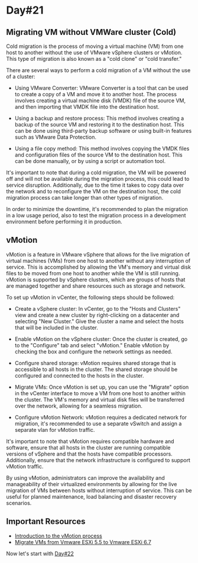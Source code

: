 # Day#21

## Migrating VM without VMWare cluster (Cold)

Cold migration is the process of moving a virtual machine (VM) from one host to another without the use of VMware vSphere clusters or vMotion. This type of migration is also known as a "cold clone" or "cold transfer."

There are several ways to perform a cold migration of a VM without the use of a cluster:

+ Using VMware Converter: VMware Converter is a tool that can be used to create a copy of a VM and move it to another host. The process involves creating a virtual machine disk (VMDK) file of the source VM, and then importing that VMDK file into the destination host.

+ Using a backup and restore process: This method involves creating a backup of the source VM and restoring it to the destination host. This can be done using third-party backup software or using built-in features such as VMware Data Protection.

+ Using a file copy method: This method involves copying the VMDK files and configuration files of the source VM to the destination host. This can be done manually, or by using a script or automation tool.

It's important to note that during a cold migration, the VM will be powered off and will not be available during the migration process, this could lead to service disruption. Additionally, due to the time it takes to copy data over the network and to reconfigure the VM on the destination host, the cold migration process can take longer than other types of migration.

In order to minimize the downtime, it's recommended to plan the migration in a low usage period, also to test the migration process in a development environment before performing it in production.


## vMotion

vMotion is a feature in VMware vSphere that allows for the live migration of virtual machines (VMs) from one host to another without any interruption of service. This is accomplished by allowing the VM's memory and virtual disk files to be moved from one host to another while the VM is still running. vMotion is supported by vSphere clusters, which are groups of hosts that are managed together and share resources such as storage and network.

To set up vMotion in vCenter, the following steps should be followed:

+ Create a vSphere cluster: In vCenter, go to the "Hosts and Clusters" view and create a new cluster by right-clicking on a datacenter and selecting "New Cluster." Give the cluster a name and select the hosts that will be included in the cluster.

+ Enable vMotion on the vSphere cluster: Once the cluster is created, go to the "Configure" tab and select "vMotion." Enable vMotion by checking the box and configure the network settings as needed.

+ Configure shared storage: vMotion requires shared storage that is accessible to all hosts in the cluster. The shared storage should be configured and connected to the hosts in the cluster.

+ Migrate VMs: Once vMotion is set up, you can use the "Migrate" option in the vCenter interface to move a VM from one host to another within the cluster. The VM's memory and virtual disk files will be transferred over the network, allowing for a seamless migration.

+ Configure vMotion Network: vMotion requires a dedicated network for migration, it's recommended to use a separate vSwitch and assign a separate vlan for vMotion traffic.

It's important to note that vMotion requires compatible hardware and software, ensure that all hosts in the cluster are running compatible versions of vSphere and that the hosts have compatible processors. Additionally, ensure that the network infrastructure is configured to support vMotion traffic.

By using vMotion, administrators can improve the availability and manageability of their virtualized environments by allowing for the live migration of VMs between hosts without interruption of service. This can be useful for planned maintenance, load balancing and disaster recovery scenarios.

## Important Resources
+ [Introduction to the vMotion process](https://www.youtube.com/watch?v=0Q_MPVeuWgc)
+ [Migrate VMs from Vmware ESXi 5.5 to Vmware ESXi 6.7](https://www.youtube.com/watch?v=xQC0j5I7cX4)

Now let's start with [Day#22](Day%4022.md)
